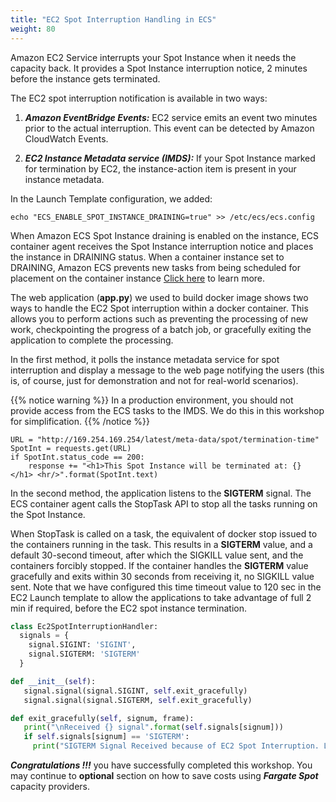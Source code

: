 ```yaml
---
title: "EC2 Spot Interruption Handling in ECS"
weight: 80
---
```


Amazon EC2 Service interrupts your Spot Instance when it needs the capacity back. It provides a Spot Instance interruption notice, 2 minutes before the instance gets terminated.

The EC2 spot interruption notification is available in two ways:

1. ***Amazon EventBridge Events:*** EC2 service emits an event two minutes prior to the actual interruption. This event can be detected by Amazon CloudWatch Events.

1. ***EC2 Instance Metadata service (IMDS):*** If your Spot Instance marked for termination by EC2, the instance-action item is present in your instance metadata.

In the Launch Template configuration, we added:
```plaintext
echo "ECS_ENABLE_SPOT_INSTANCE_DRAINING=true" >> /etc/ecs/ecs.config
```
When Amazon ECS Spot Instance draining is enabled on the instance, ECS container agent receives the Spot Instance interruption notice and places the instance in DRAINING status. When a container instance set to DRAINING, Amazon ECS prevents new tasks from being scheduled for placement on the container instance [Click here](https://docs.aws.amazon.com/AmazonECS/latest/developerguide/container-instance-spot.html) to learn more.

The web application (**app.py**) we used to build docker image shows two ways to handle the EC2 Spot interruption within a docker container. This allows you to perform actions such as preventing the processing of new work, checkpointing the progress of a batch job, or gracefully exiting the application to complete the processing.

In the first method, it polls the instance metadata service for spot interruption and display a message to the web page notifying the users (this is, of course, just for demonstration and not for real-world scenarios).

{{% notice warning %}}
In a production environment, you should not provide access from the ECS tasks to the IMDS. We do this in this workshop for simplification.
{{% /notice %}}


```plaintext
URL = "http://169.254.169.254/latest/meta-data/spot/termination-time"
SpotInt = requests.get(URL)
if SpotInt.status_code == 200:
    response += "<h1>This Spot Instance will be terminated at: {} </h1> <hr/>".format(SpotInt.text)
```

In the second method, the application listens to the **SIGTERM** signal. The ECS container agent calls the StopTask API to stop all the tasks running on the Spot Instance.

When StopTask is called on a task, the equivalent of docker stop issued to the containers running in the task. This results in a **SIGTERM** value, and a default 30-second timeout, after which the SIGKILL value sent, and the containers forcibly stopped.  If the container handles the **SIGTERM** value gracefully and exits within 30 seconds from receiving it, no SIGKILL value sent. Note that we have configured this time timeout value to 120 sec in the EC2 Launch template to allow the applications to take advantage of full 2 min if required, before the EC2 spot instance termination.

```python
class Ec2SpotInterruptionHandler:
  signals = {
    signal.SIGINT: 'SIGINT',
    signal.SIGTERM: 'SIGTERM'
  }

def __init__(self):
   signal.signal(signal.SIGINT, self.exit_gracefully)
   signal.signal(signal.SIGTERM, self.exit_gracefully)

def exit_gracefully(self, signum, frame):
   print("\nReceived {} signal".format(self.signals[signum]))
   if self.signals[signum] == 'SIGTERM':
     print("SIGTERM Signal Received because of EC2 Spot Interruption. Let's wrap up the work within 2 mins..")
```

***Congratulations !!!*** you have successfully completed this workshop. You may continue to **optional** section on how to save costs using ***Fargate Spot*** capacity providers.

